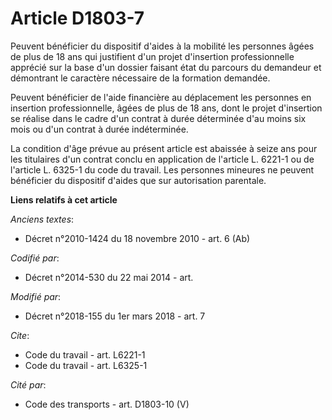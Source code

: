 # Article D1803-7

Peuvent bénéficier du dispositif d'aides à la mobilité les personnes âgées de plus de 18 ans qui justifient d'un projet
d'insertion professionnelle apprécié sur la base d'un dossier faisant état du parcours du demandeur et démontrant le
caractère nécessaire de la formation demandée.

Peuvent bénéficier de l'aide financière au déplacement les personnes en insertion professionnelle, âgées de plus de 18 ans,
dont le projet d'insertion se réalise dans le cadre d'un contrat à durée déterminée d'au moins six mois ou d'un contrat à
durée indéterminée.

La condition d'âge prévue au présent article est abaissée à seize ans pour les titulaires d'un contrat conclu en application
de l'article  L. 6221-1 ou de l'article  L. 6325-1 du code du travail. Les personnes mineures ne peuvent bénéficier du
dispositif d'aides que sur autorisation parentale.

**Liens relatifs à cet article**

_Anciens textes_:

  - Décret n°2010-1424 du 18 novembre 2010 - art. 6 (Ab)

_Codifié par_:

  - Décret n°2014-530 du 22 mai 2014 - art.

_Modifié par_:

  - Décret n°2018-155 du 1er mars 2018 - art. 7

_Cite_:

  - Code du travail - art. L6221-1
  - Code du travail - art. L6325-1

_Cité par_:

  - Code des transports - art. D1803-10 (V)
